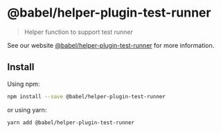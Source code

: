 # @babel/helper-plugin-test-runner

> Helper function to support test runner

See our website [@babel/helper-plugin-test-runner](https://babeljs.io/docs/en/babel-helper-plugin-test-runner) for more information.

## Install

Using npm:

```sh
npm install --save @babel/helper-plugin-test-runner
```

or using yarn:

```sh
yarn add @babel/helper-plugin-test-runner
```
